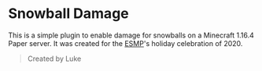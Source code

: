 # Snowball Damage

This is a simple plugin to enable damage for snowballs on a Minecraft 1.16.4 Paper server. It was created for the [ESMP](http://esmpserver.weebly.com/)'s holiday celebration of 2020.

>Created by Luke
